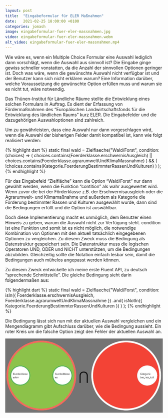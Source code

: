 ```yaml
---
layout: post
title:  "Eingabeformular für ELER Maßnahmen"
date:   2021-02-25 18:00:00 +0100
categories: jomash
image: eingabeformular-fuer-eler-massnahmen.jpg
video: eingabeformular-fuer-eler-massnahmen.webm
alt_video: eingabeformular-fuer-eler-massnahmen.mp4
---
```


Wie wäre es, wenn ein Multiple Choice Formular eine Auswahl lediglich dann vorschlägt, wenn die Auswahl aus sinnvoll ist? Die Eingabe ginge gewiss schneller vonstatten, da die Anzahl der sinnvollen Optionen geringer ist. Doch was wäre, wenn die gewünschte Auswahl nicht verfügbar ist und der Benutzer kann sich nicht erklären warum? Eine Information darüber, welche Voraussetzung die gewünschte Option erfüllen muss und warum sie es nicht tut, wäre notwendig.

Das Thünen-Institut für Ländliche Räume stellte die Entwicklung eines solchen Formulars in Auftrag. Es dient der Erfassung von Fördermaßnahmen des “Europäischen Landwirtschaftsfonds für die Entwicklung des ländlichen Raums” kurz ELER. Die Eingabefelder und die dazugehörigen Auswahloptionen sind zahlreich. 

Um zu gewährleisten, dass eine Auswahl nur dann vorgeschlagen wird, wenn die Auswahl der bisherigen Felder damit kompatibel ist, kann wie folgt realisiert werden:


{% highlight dart %}
static final wald = Zielflaeche("Wald/Forst",
    condition: (choices) =>
        (
            choices.contains(Foerderklasse.erschwernisAusgleich) ||
            choices.contains(Foerderklasse.agrarumweltUndKlimaMassnahme)
        ) &&
        (
            !choices.contains(Kategorie.FoerderungBestimmterRassenUndKulturen)
        )
);
{% endhighlight %}

Für das Eingabefeld “Zielfläche” kann die Option “Wald/Forst” nur dann gewählt werden, wenn die Funktion “contition” als wahr ausgewertet wird. Wenn zuvor die bei der Förderklasse z.B. der Erschwernisausgleich oder die Agrarumwelt- und Klimamaßnahme und außerdem als Kategorie die Förderung bestimmter Rassen und Kulturen ausgewählt wurde, dann sind die Bedingungen erfüllt und die Option ist auswählbar.

Doch diese Implementierung macht es unmöglich, dem Benutzer einen Hinweis zu geben, warum die Auswahl nicht zur Verfügung steht. condition ist eine Funktion und somit ist es nicht möglich, die notwendige Kombination von Optionen mit den aktuell tatsächlich eingegebenen Optionen zu vergleichen. Zu diesem Zweck muss die Bedingung als Datenstruktur gespeichert sein. Die Datenstruktur muss die logischen Operatoren UND, ODER und NICHT unterstützen, um die Bedingungen abzubilden. Gleichzeitig sollte die Notation einfach lesbar sein, damit die Bedingungen auch mühelos angepasst werden können.

Zu diesem Zweck entwickelte ich meine erste Fluent API, zu deutsch “sprechende Schnittstelle”. Die gleiche Bedingung sieht darin folgendermaßen aus:


{% highlight dart %}
static final wald = Zielflaeche("Wald/Forst",
    condition: 
    isIn({
        Foerderklasse.erschwernisAusgleich,
        Foerderklasse.agrarumweltUndKlimaMassnahme
    })
    .and(
        isNotIn({
                    Kategorie.FoerderungBestimmterRassenUndKulturen
                })
        )
);
{% endhighlight %}

Die Bedingung lässt sich nun mit der aktuellen Auswahl vergleichen und ein Mengendiagramm gibt Aufschluss darüber, wie die Bedingung aussieht. Ein roter Kreis um die falsche Option zeigt den Fehler der aktuellen Auswahl an.

![Mengendiagramm mit Anzeige der falschen Selektion](eingabeformular-fuer-eler-massnahmen-beispiel.jpg)
